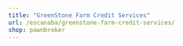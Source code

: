 ```yaml
---
title: "GreenStone Farm Credit Services"
url: /escanaba/greenstone-farm-credit-services/
shop: pawnbroker
---
```

